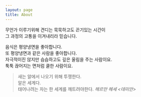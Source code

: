 ```yaml
---
layout: page
title: About
---
```


무언가 이루기위해 견디는 묵묵하고도 끈기있는 시간이     
그 과정의 고통을 이겨내리라 믿습니다.


음식은 평양냉면을 좋아합니다.  
또 평양냉면과 같은 사람을 좋아합니다.  
자극적이진 않지만 슴슴하고도 깊은 울림을 주는 사람이요.  
툭툭 끊어지는 면처럼 쿨한 사람이요.  


>새는 알에서 나오기 위해 투쟁한다.  
>알은 세계다.  
>태어나려는 자는 한 세계를 깨트려야한다.
>    *헤르만 헤세 <데미안>*

